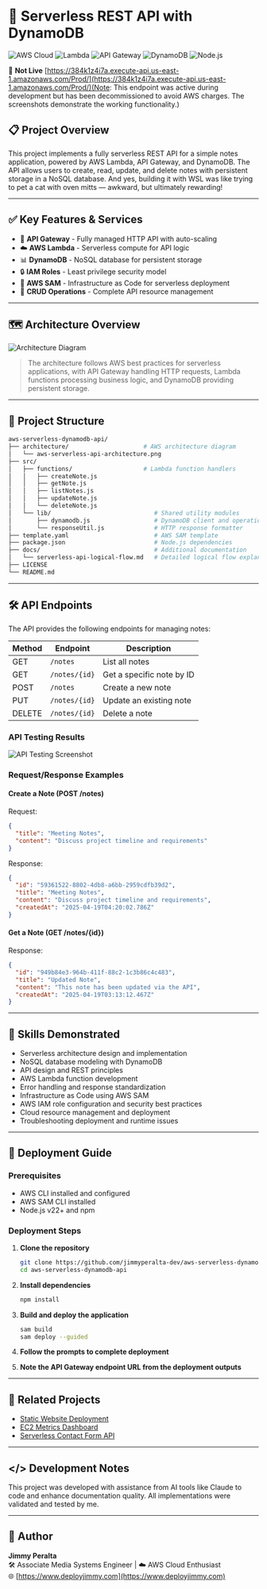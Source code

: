 # 📝 Serverless REST API with DynamoDB

![AWS Cloud](https://img.shields.io/badge/AWS-%23FF9900.svg?style=for-the-badge&logo=amazon-aws&logoColor=white)
![Lambda](https://img.shields.io/badge/Lambda-FF9900?style=for-the-badge&logo=aws-lambda&logoColor=white)
![API Gateway](https://img.shields.io/badge/API_Gateway-C925D1?style=for-the-badge)
![DynamoDB](https://img.shields.io/badge/DynamoDB-4053D6?style=for-the-badge&logo=amazon-dynamodb&logoColor=white)
![Node.js](https://img.shields.io/badge/Node.js-339933?style=for-the-badge&logo=node.js&logoColor=white)

🔗 **Not Live** [https://384k1z4i7a.execute-api.us-east-1.amazonaws.com/Prod/](https://384k1z4i7a.execute-api.us-east-1.amazonaws.com/Prod/)(Note: This endpoint was active during development but has been decommissioned to avoid AWS charges. The screenshots demonstrate the working functionality.)

## 📋 Project Overview

This project implements a fully serverless REST API for a simple notes application, powered by AWS Lambda, API Gateway, and DynamoDB. The API allows users to create, read, update, and delete notes with persistent storage in a NoSQL database. And yes, building it with WSL was like trying to pet a cat with oven mitts — awkward, but ultimately rewarding!

---

## ✅ Key Features & Services

- 🔌 **API Gateway** - Fully managed HTTP API with auto-scaling
- ☁️ **AWS Lambda** - Serverless compute for API logic
- 📊 **DynamoDB** - NoSQL database for persistent storage
- 🔒 **IAM Roles** - Least privilege security model
- 🔄 **AWS SAM** - Infrastructure as Code for serverless deployment
- 🧩 **CRUD Operations** - Complete API resource management

---

## 🗺️ Architecture Overview

![Architecture Diagram](architecture/aws-serverless-api-architecture.png)

> The architecture follows AWS best practices for serverless applications, with API Gateway handling HTTP requests, Lambda functions processing business logic, and DynamoDB providing persistent storage.

---

## 📁 Project Structure

```bash
aws-serverless-dynamodb-api/
├── architecture/                     # AWS architecture diagram
│   └── aws-serverless-api-architecture.png
├── src/
│   ├── functions/                    # Lambda function handlers
│   │   ├── createNote.js
│   │   ├── getNote.js
│   │   ├── listNotes.js
│   │   ├── updateNote.js
│   │   └── deleteNote.js
│   └── lib/                             # Shared utility modules
│       ├── dynamodb.js                  # DynamoDB client and operations
│       └── responseUtil.js              # HTTP response formatter
├── template.yaml                        # AWS SAM template
├── package.json                         # Node.js dependencies
├── docs/                                # Additional documentation
│   └── serverless-api-logical-flow.md   # Detailed logical flow explanation
├── LICENSE
└── README.md
```

---

## 🛠 API Endpoints

The API provides the following endpoints for managing notes:

| Method | Endpoint | Description |
|--------|----------|-------------|
| GET | `/notes` | List all notes |
| GET | `/notes/{id}` | Get a specific note by ID |
| POST | `/notes` | Create a new note |
| PUT | `/notes/{id}` | Update an existing note |
| DELETE | `/notes/{id}` | Delete a note |

### API Testing Results

![API Testing Screenshot](architecture/api-testing-screenshot.png)

### Request/Response Examples

#### Create a Note (POST /notes)

Request:
```json
{
  "title": "Meeting Notes",
  "content": "Discuss project timeline and requirements"
}
```

Response:
```json
{
  "id": "59361522-8802-4db8-a6bb-2959cdfb39d2",
  "title": "Meeting Notes",
  "content": "Discuss project timeline and requirements",
  "createdAt": "2025-04-19T04:20:02.786Z"
}
```

#### Get a Note (GET /notes/{id})

Response:
```json
{
  "id": "949b84e3-964b-411f-88c2-1c3b86c4c483",
  "title": "Updated Note",
  "content": "This note has been updated via the API",
  "createdAt": "2025-04-19T03:13:12.467Z"
}
```

---

## 🧠 Skills Demonstrated

- Serverless architecture design and implementation
- NoSQL database modeling with DynamoDB
- API design and REST principles
- AWS Lambda function development
- Error handling and response standardization
- Infrastructure as Code using AWS SAM
- AWS IAM role configuration and security best practices
- Cloud resource management and deployment
- Troubleshooting deployment and runtime issues

---

## 🚀 Deployment Guide

### Prerequisites
- AWS CLI installed and configured
- AWS SAM CLI installed
- Node.js v22+ and npm

### Deployment Steps

1. **Clone the repository**
   ```bash
   git clone https://github.com/jimmyperalta-dev/aws-serverless-dynamodb-api.git
   cd aws-serverless-dynamodb-api
   ```

2. **Install dependencies**
   ```bash
   npm install
   ```

3. **Build and deploy the application**
   ```bash
   sam build
   sam deploy --guided
   ```

4. **Follow the prompts to complete deployment**

5. **Note the API Gateway endpoint URL from the deployment outputs**

---

## 🔄 Related Projects

- [Static Website Deployment](https://github.com/jimmyperalta-dev/aws-ec2-s3-route53-webapp)
- [EC2 Metrics Dashboard](https://github.com/jimmyperalta-dev/aws-ec2-monitoring-dashboard)
- [Serverless Contact Form API](https://github.com/jimmyperalta-dev/aws-s3-lambda-api-contactform)

---

## </> Development Notes

This project was developed with assistance from AI tools like Claude to code and enhance documentation quality. All implementations were validated and tested by me.

---

## 👤 Author

**Jimmy Peralta**  
🛠️ Associate Media Systems Engineer | ☁️ AWS Cloud Enthusiast  
🌐 [https://www.deployjimmy.com](https://www.deployjimmy.com)
